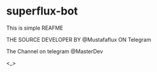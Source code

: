 # superflux-bot

This is simple REAFME

THE SOURCE DEVELOPER BY @Mustafaflux ON Telegram 

The Channel on telegram @MasterDev

<_>
